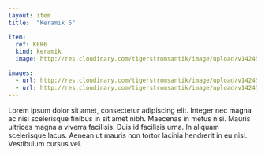 ```yaml
---
layout: item
title:  "Keramik 6"

item:
  ref: KER6
  kind: keramik
  image: http://res.cloudinary.com/tigerstromsantik/image/upload/v1424550896/keramik/Keramik_106.jpg

images:
  - url: http://res.cloudinary.com/tigerstromsantik/image/upload/v1424550896/keramik/Keramik_107.jpg
  - url: http://res.cloudinary.com/tigerstromsantik/image/upload/v1424550896/keramik/Keramik_108.jpg
---
```


Lorem ipsum dolor sit amet, consectetur adipiscing elit. Integer nec magna ac nisi scelerisque finibus in sit amet nibh. Maecenas in metus nisi. Mauris ultrices magna a viverra facilisis. Duis id facilisis urna. In aliquam scelerisque lacus. Aenean ut mauris non tortor lacinia hendrerit in eu nisl. Vestibulum cursus vel.
